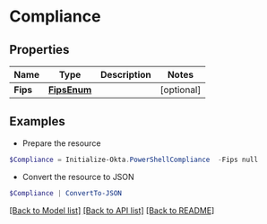 # Compliance
## Properties

Name | Type | Description | Notes
------------ | ------------- | ------------- | -------------
**Fips** | [**FipsEnum**](FipsEnum.md) |  | [optional] 

## Examples

- Prepare the resource
```powershell
$Compliance = Initialize-Okta.PowerShellCompliance  -Fips null
```

- Convert the resource to JSON
```powershell
$Compliance | ConvertTo-JSON
```

[[Back to Model list]](../README.md#documentation-for-models) [[Back to API list]](../README.md#documentation-for-api-endpoints) [[Back to README]](../README.md)

